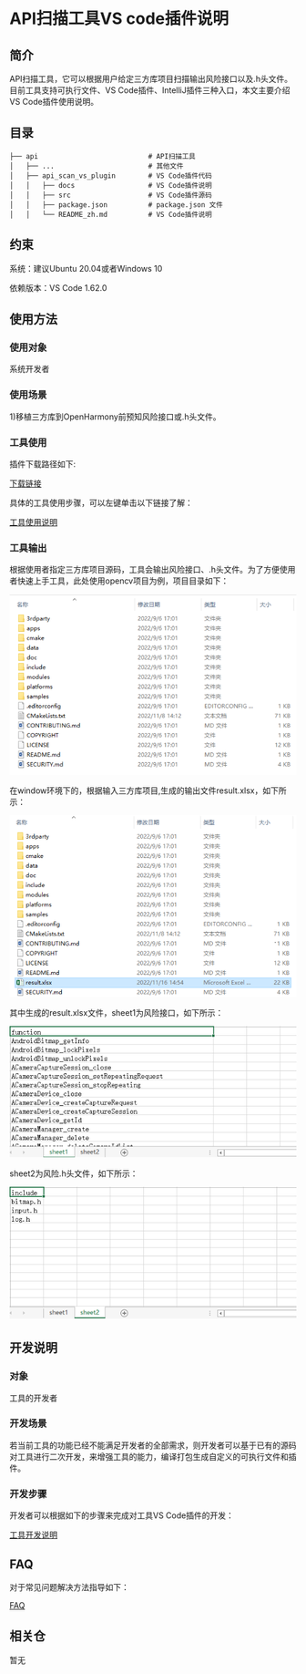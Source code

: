 # API扫描工具VS code插件说明

## 简介

API扫描工具，它可以根据用户给定三方库项目扫描输出风险接口以及.h头文件。目前工具支持可执行文件、VS Code插件、IntelliJ插件三种入口，本文主要介绍VS Code插件使用说明。

## 目录 

	├── api                           # API扫描工具
	│   ├── ...                       # 其他文件
	│   ├── api_scan_vs_plugin        # VS Code插件代码
	│   │   ├── docs                  # VS Code插件说明
	│   │   ├── src    				  # VS Code插件源码
	│   │   ├── package.json    	  # package.json 文件
	│   │   └── README_zh.md          # VS Code插件说明

## 约束 

系统：建议Ubuntu 20.04或者Windows 10

依赖版本：VS Code 1.62.0

## 使用方法 

### 使用对象

系统开发者

### 使用场景

1)移植三方库到OpenHarmony前预知风险接口或.h头文件。

### 工具使用

插件下载路径如下:

[下载链接](暂无)

具体的工具使用步骤，可以左键单击以下链接了解：

[工具使用说明](https://gitee.com/openharmony/napi_generator/tree/master/hdc/api/api_scan_vs_plugin/docs/INSTRUCTION_ZH.md)

### 工具输出

根据使用者指定三方库项目源码，工具会输出风险接口、.h头文件。为了方便使用者快速上手工具，此处使用opencv项目为例，项目目录如下：

![](../figures/opencv.png)

在window环境下的，根据输入三方库项目,生成的输出文件result.xlsx，如下所示：

![](../figures/opencv_result.png)

其中生成的result.xlsx文件，sheet1为风险接口，如下所示：

![](../figures/opencv_include.png)

sheet2为风险.h头文件，如下所示：

![](../figures/opencv_h.png)

## 开发说明

### 对象

工具的开发者

### 开发场景

若当前工具的功能已经不能满足开发者的全部需求，则开发者可以基于已有的源码对工具进行二次开发，来增强工具的能力，编译打包生成自定义的可执行文件和插件。
       
### 开发步骤

开发者可以根据如下的步骤来完成对工具VS Code插件的开发：

[工具开发说明](https://gitee.com/openharmony/napi_generator/tree/master/hdc/api/api_scan_vs_plugin/docs/DEVELOP_ZH.md)

## FAQ

对于常见问题解决方法指导如下：

[FAQ](https://gitee.com/openharmony/napi_generator/tree/master/hdc/api/FAQ.md)

## 相关仓

暂无
